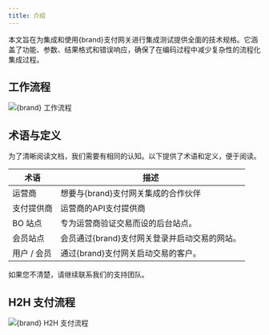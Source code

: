 ```yaml
---
title: 介绍
---
```


本文旨在为集成和使用{brand}支付网关进行集成测试提供全面的技术规格。它涵盖了功能、参数、结果格式和错误响应，确保了在编码过程中减少复杂性的流程化集成过程。

<x-guides />

## 工作流程

![{brand} 工作流程](/{name}/assets/workflow.jpg)

## 术语与定义

为了清晰阅读文档，我们需要有相同的认知。以下提供了术语和定义，便于阅读。

| 术语        | 描述                                          |
| ----------- | --------------------------------------------- |
| 运营商      | 想要与{brand}支付网关集成的合作伙伴           |
| 支付提供商  | 运营商的API支付提供商                         |
| BO 站点     | 专为运营商验证交易而设的后台站点。            |
| 会员站点    | 会员通过{brand}支付网关登录并启动交易的网站。 |
| 用户 / 会员 | 通过{brand}支付网关启动交易的客户。           |

如果您不清楚，请继续联系我们的支持团队。

## H2H 支付流程

![{brand} H2H 支付流程](/{name}/assets/flowchart_v3.png)
